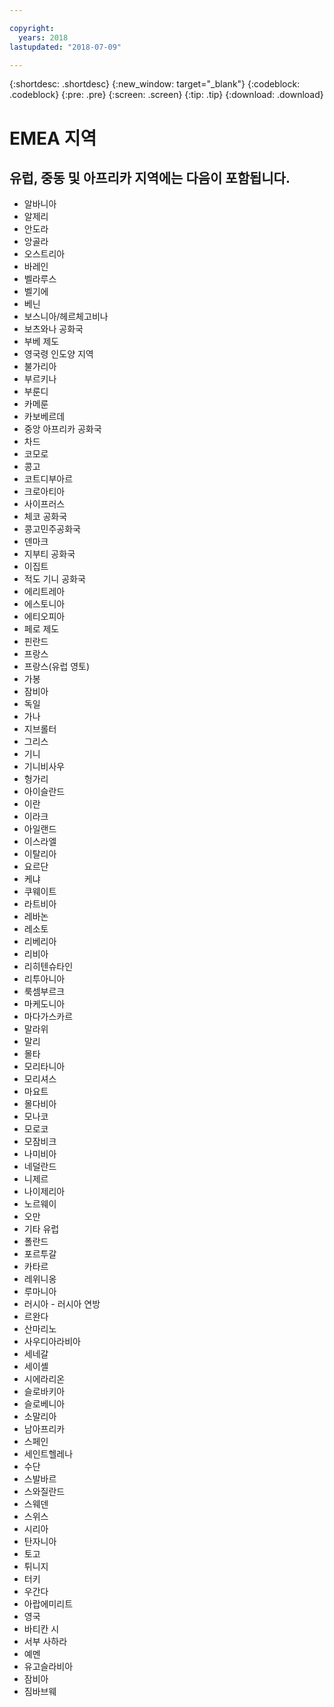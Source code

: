 ```yaml
---

copyright:
  years: 2018
lastupdated: "2018-07-09"

---
```


{:shortdesc: .shortdesc}
{:new_window: target="_blank"}
{:codeblock: .codeblock}
{:pre: .pre}
{:screen: .screen}
{:tip: .tip}
{:download: .download}

# EMEA 지역

## 유럽, 중동 및 아프리카 지역에는 다음이 포함됩니다.
  * 알바니아
  * 알제리
  * 안도라
  * 앙골라
  * 오스트리아
  * 바레인
  * 벨라루스
  * 벨기에
  * 베닌
  * 보스니아/헤르체고비나
  * 보츠와나 공화국
  * 부베 제도
  * 영국령 인도양 지역
  * 불가리아
  * 부르키나
  * 부룬디
  * 카메룬
  * 카보베르데
  * 중앙 아프리카 공화국
  * 차드
  * 코모로
  * 콩고
  * 코트디부아르
  * 크로아티아
  * 사이프러스
  * 체코 공화국
  * 콩고민주공화국
  * 덴마크
  * 지부티 공화국
  * 이집트
  * 적도 기니 공화국
  * 에리트레아
  * 에스토니아
  * 에티오피아
  * 페로 제도
  * 핀란드
  * 프랑스
  * 프랑스(유럽 영토)
  * 가봉
  * 잠비아
  * 독일
  * 가나
  * 지브롤터
  * 그리스
  * 기니
  * 기니비사우
  * 헝가리
  * 아이슬란드
  * 이란
  * 이라크
  * 아일랜드
  * 이스라엘
  * 이탈리아
  * 요르단
  * 케냐
  * 쿠웨이트
  * 라트비아
  * 레바논
  * 레소토
  * 리베리아
  * 리비아
  * 리히텐슈타인
  * 리투아니아
  * 룩셈부르크
  * 마케도니아
  * 마다가스카르
  * 말라위
  * 말리
  * 몰타
  * 모리타니아
  * 모리셔스
  * 마요트
  * 몰다비아
  * 모나코
  * 모로코
  * 모잠비크
  * 나미비아
  * 네덜란드
  * 니제르
  * 나이제리아
  * 노르웨이
  * 오만
  * 기타 유럽
  * 폴란드
  * 포르투갈
  * 카타르
  * 레위니옹
  * 루마니아
  * 러시아 - 러시아 연방
  * 르완다
  * 산마리노
  * 사우디아라비아
  * 세네갈
  * 세이셸
  * 시에라리온
  * 슬로바키아
  * 슬로베니아
  * 소말리아
  * 남아프리카
  * 스페인
  * 세인트헬레나
  * 수단
  * 스발바르
  * 스와질란드
  * 스웨덴
  * 스위스
  * 시리아
  * 탄자니아
  * 토고
  * 튀니지
  * 터키
  * 우간다
  * 아랍에미리트
  * 영국
  * 바티칸 시
  * 서부 사하라
  * 예멘
  * 유고슬라비아
  * 잠비아
  * 짐바브웨
